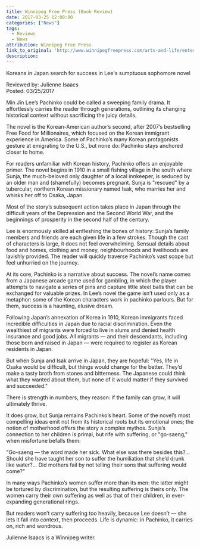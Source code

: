 ```yaml
---
title: Winnipeg Free Press (Book Review)
date: 2017-03-25 12:00:00
categories: ["News"]
tags:
  - Reviews
  - News
attribution: Winnipeg Free Press
link_to_original: 'http://www.winnipegfreepress.com/arts-and-life/entertainment/books/emotional-roots-of-korean-familys-story-resonate-417078664.html'
description:
---
```



Koreans in Japan search for success in Lee's sumptuous sophomore novel

Reviewed by: Julienne Isaacs
<br>Posted: 03/25/2017&nbsp;

Min Jin Lee’s Pachinko could be called a sweeping family drama. It effortlessly carries the reader through generations, outlining its changing historical context without sacrificing the juicy details.

The novel is the Korean-American author’s second, after 2007’s bestselling Free Food for Millionaires, which focused on the Korean immigrant experience in America. Some of Pachinko’s many Korean protagonists gesture at emigrating to the U.S., but none do: Pachinko stays anchored closer to home.

For readers unfamiliar with Korean history, Pachinko offers an enjoyable primer. The novel begins in 1910 in a small fishing village in the south where Sunja, the much-beloved only daughter of a local innkeeper, is seduced by an older man and (shamefully) becomes pregnant. Sunja is "rescued" by a tubercular, northern Korean missionary named Isak, who marries her and whisks her off to Osaka, Japan.

Most of the story’s subsequent action takes place in Japan through the difficult years of the Depression and the Second World War, and the beginnings of prosperity in the second half of the century.

Lee is enormously skilled at enfleshing the bones of history: Sunja’s family members and friends are each given life in a few strokes. Though the cast of characters is large, it does not feel overwhelming. Sensual details about food and homes, clothing and money, neighbourhoods and livelihoods are lavishly provided. The reader will quickly traverse Pachinko’s vast scope but feel unhurried on the journey.

At its core, Pachinko is a narrative about success. The novel’s name comes from a Japanese arcade game used for gambling, in which the player attempts to navigate a series of pins and capture little steel balls that can be exchanged for valuable prizes. In Lee’s novel the game isn’t used only as a metaphor: some of the Korean characters work in pachinko parlours. But for them, success is a haunting, elusive dream.

Following Japan’s annexation of Korea in 1910, Korean immigrants faced incredible difficulties in Japan due to racial discrimination. Even the wealthiest of migrants were forced to live in slums and denied health insurance and good jobs. All migrants — and their descendants, including those born and raised in Japan — were required to register as Korean residents in Japan.

But when Sunja and Isak arrive in Japan, they are hopeful: "Yes, life in Osaka would be difficult, but things would change for the better. They’d make a tasty broth from stones and bitterness. The Japanese could think what they wanted about them, but none of it would matter if they survived and succeeded."

There is strength in numbers, they reason: if the family can grow, it will ultimately thrive.

It does grow, but Sunja remains Pachinko’s heart. Some of the novel’s most compelling ideas emit not from its historical roots but its emotional ones; the notion of motherhood offers the story a complex mythos. Sunja’s connection to her children is primal, but rife with suffering, or "go-saeng," when misfortune befalls them:

"Go-saeng — the word made her sick. What else was there besides this?… Should she have taught her son to suffer the humiliation that she’d drunk like water?… Did mothers fail by not telling their sons that suffering would come?"

In many ways Pachinko’s women suffer more than its men: the latter might be tortured by discrimination, but the resulting suffering is theirs only. The women carry their own suffering as well as that of their children, in ever-expanding generational rings.

But readers won’t carry suffering too heavily, because Lee doesn’t — she lets it fall into context, then proceeds. Life is dynamic: in Pachinko, it carries on, rich and wondrous.

Julienne Isaacs is a Winnipeg writer.